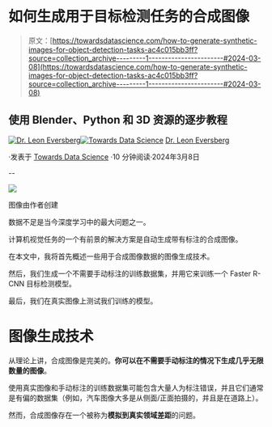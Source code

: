 # 如何生成用于目标检测任务的合成图像

> 原文：[https://towardsdatascience.com/how-to-generate-synthetic-images-for-object-detection-tasks-ac4c015bb3ff?source=collection_archive---------1-----------------------#2024-03-08](https://towardsdatascience.com/how-to-generate-synthetic-images-for-object-detection-tasks-ac4c015bb3ff?source=collection_archive---------1-----------------------#2024-03-08)

## 使用 Blender、Python 和 3D 资源的逐步教程

[](https://medium.com/@leoneversberg?source=post_page---byline--ac4c015bb3ff--------------------------------)[![Dr. Leon Eversberg](../Images/56dc3579a29933f7047a9ce60be4697a.png)](https://medium.com/@leoneversberg?source=post_page---byline--ac4c015bb3ff--------------------------------)[](https://towardsdatascience.com/?source=post_page---byline--ac4c015bb3ff--------------------------------)[![Towards Data Science](../Images/a6ff2676ffcc0c7aad8aaf1d79379785.png)](https://towardsdatascience.com/?source=post_page---byline--ac4c015bb3ff--------------------------------) [Dr. Leon Eversberg](https://medium.com/@leoneversberg?source=post_page---byline--ac4c015bb3ff--------------------------------)

·发表于 [Towards Data Science](https://towardsdatascience.com/?source=post_page---byline--ac4c015bb3ff--------------------------------) ·10 分钟阅读·2024年3月8日

--

![](../Images/7c3a44be509e2b2d8a89246fc7a037f8.png)

图像由作者创建

数据不足是当今深度学习中的最大问题之一。

计算机视觉任务的一个有前景的解决方案是自动生成带有标注的合成图像。

在本文中，我将首先概述一些用于合成图像数据的图像生成技术。

然后，我们生成一个不需要手动标注的训练数据集，并用它来训练一个 Faster R-CNN 目标检测模型。

最后，我们在真实图像上测试我们训练的模型。

# 图像生成技术

从理论上讲，合成图像是完美的。**你可以在不需要手动标注的情况下生成几乎无限数量的图像**。

使用真实图像和手动标注的训练数据集可能包含大量人为标注错误，并且它们通常是有偏的数据集（例如，汽车图像大多是从侧面/正面拍摄的，并且是在道路上）。

然而，合成图像存在一个被称为**模拟到真实领域差距**的问题。
